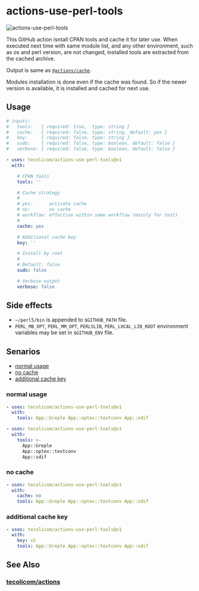 # actions-use-perl-tools

![actions-use-perl-tools](https://github.com/tecolicom/actions-use-perl-tools/actions/workflows/test.yml/badge.svg)


This GitHub action isntall CPAN tools and cache it for later use.
When executed next time with same module list, and any other
environment, such as os and perl version, are not changed, installed
tools are extracted from the cached archive.

Output is same as [`@actions/cache`](https://github.com/actions/cache).

Modules installation is done even if the cache was found.  So if the
newer version is available, it is installed and cached for next use.

## Usage

```yaml
# inputs:
#   tools:   { required: true,  type: string }
#   cache:   { required: false, type: string, default: yes }
#   key:     { required: false, type: string }
#   sudo:    { required: false, type: boolean, default: false }
#   verbose: { required: false, type: boolean, default: false }

- uses: tecolicom/actions-use-perl-tools@v1
  with:

    # CPAN tools
    tools: ''

    # Cache strategy
    #
    # yes:      activate cache
    # no:       no cache
    # workflow: effective within same workflow (mainly for test)
    #
    cache: yes

    # Additional cache key
    key: ''

    # Install by root
    #
    # Default: false
    sudo: false

    # Verbose output
    verbose: false
```

## Side effects

- `~/perl5/bin` is appended to `$GITHUB_PATH` file.
- `PERL_MB_OPT`, `PERL_MM_OPT`, `PERL5LIB`, `PERL_LOCAL_LIB_ROOT`
  environment variables may be set in `$GITHUB_ENV` file.

## Senarios

- [normal usage](#normal-usage)
- [no cache](#no-cache)
- [additional cache key](#additional-cache-key)

### normal usage

```yaml
- uses: tecolicom/actions-use-perl-tools@v1
  with:
    tools: App::Greple App::optex::textconv App::sdif
```

```yaml
- uses: tecolicom/actions-use-perl-tools@v1
  with:
    tools: >-
      App::Greple
      App::optex::textconv
      App::sdif
```

### no cache

```yaml
- uses: tecolicom/actions-use-perl-tools@v1
  with:
    cache: no
    tools: App::Greple App::optex::textconv App::sdif
```

### additional cache key

```yaml
- uses: tecolicom/actions-use-perl-tools@v1
  with:
    key: v2
    tools: App::Greple App::optex::textconv App::sdif
```

## See Also

### [tecolicom/actions](https://github.com/tecolicom/actions)
